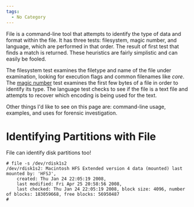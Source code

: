 ```yaml
---
tags:
  - No Category
---
```

File is a command-line tool that attempts to identify the type of data
and format within the file. It has three tests: filesystem, magic
number, and language, which are performed in that order. The result of
first test that finds a match is returned. These heuristics are fairly
simplistic and can easily be fooled.

The filesystem test examines the filetype and name of the file under
examination, looking for execution flags and common filenames like
*core*. The [magic number](magic_number.md) test examines the
first few bytes of a file in order to identify its type. The language
test checks to see if the file is a text file and attempts to recover
which encoding is being used for the text.

Other things I'd like to see on this page are: command-line usage,
examples, and uses for forensic investigation.

# Identifying Partitions with File

File can identify disk partitions too!

    # file -s /dev/rdisk1s2
    /dev/rdisk1s2: Macintosh HFS Extended version 4 data (mounted) last mounted by: 'HFSJ',
        created: Thu Jan 24 22:05:19 2008,
        last modified: Fri Apr 25 20:58:56 2008,
        last checked: Thu Jan 24 22:05:19 2008, block size: 4096, number of blocks: 183059668, free blocks: 56950487
    #